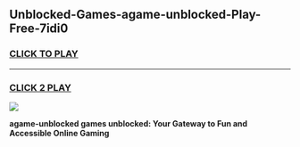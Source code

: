 
## Unblocked-Games-agame-unblocked-Play-Free-7idi0
<h3>
<a href="https://premium76.site?title=agame-unblocked&ref=23A">CLICK TO PLAY</a></h3>
<hr>

<h3>
<a href="https://premium76.site?title=agame-unblocked&ref=23A">CLICK 2 PLAY</a>
  
</h3>

<a href="https://premium76.site?title=agame-unblocked&ref=23A"><img src="https://clearcache.store/games.png"></a>


**agame-unblocked games unblocked: Your Gateway to Fun and Accessible Online Gaming**
